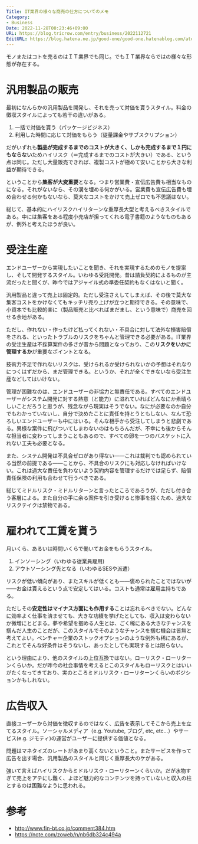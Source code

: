 ```yaml
---
Title: IT業界の様々な商売の仕方についてのメモ
Category:
- Business
Date: 2022-11-28T00:23:46+09:00
URL: https://blog.tricrow.com/entry/business/2022112721
EditURL: https://blog.hatena.ne.jp/good-one/good-one.hatenablog.com/atom/entry/4207112889940363689
---
```


モノまたはコトを売るのはＩＴ業界でも同じ。でもＩＴ業界ならではの様々な形態が存在する。


# 汎用製品の販売

最初になんらかの汎用製品を開発し、それを売って対価を貰うスタイル。料金の徴収スタイルによっても若干の違いがある。

1. 一括で対価を貰う（パッケージビジネス）
2. 利用した時間に応じて対価をもらう（従量課金やサブスクリプション）

だがいずれも**製品が完成するまでのコストが大きく、しかも完成するまで１円にもならない**ためハイリスク（＝完成するまでのコストが大きい）である、という点は同じ。ただし大量販売できれば、複製コストが極めて安いことから大きな利益が期待できる。

ということから**集客が大変重要**となる。つまり営業費・宣伝広告費も相当なものになる。それがないなら、その溝を埋める何かがいる。営業費も宣伝広告費も埋め合わせる何かもないなら、莫大なコストをかけて売上ゼロでも不思議はない。

総じて、基本的にハイリスクハイリターンな重厚長大型と考えるべきスタイルである。中には集客をある程度小売店が担ってくれる電子書籍のようなものもあるが、例外と考えたほうが良い。

# 受注生産

エンドユーザーから実現したいことを聞き、それを実現するためのモノを提案し、そして開発するスタイル。いわゆる受託開発。昔は請負契約によるものが主流だったと聞くが、昨今ではアジャイル式の準委任契約もなくはないと聞く。

汎用製品と違って売上は固定的。ただし受注さえしてしまえば、その後で莫大な集客コストをかけなくてもキッチリ売り上げが立つと期待できる。その意味で、小資本でも比較的楽に（製品販売と比べればまだまし、という意味で）商売を回せる余地がある。

ただし、作れない・作ったけど払ってくれない・不具合に対して法外な損害賠償をされる、といったトラブルのリスクをちゃんと管理できる必要がある。IT業界の受注生産は不採算案件の多さが昔から問題となっており、この**リスクをいかに管理するか**が重要なポイントとなる。

技術力不足で作れないリスクは、受けられるか受けられないかの予想はそれなりにつくはずだから、まだ管理できる。というか、それが全くできないなら受注生産などしてはいけない。

管理が困難なのは、エンドユーザーの非協力と無責任である。すべてのエンドユーザーがシステム開発に対する熱意（と能力）に溢れていればどんなにか素晴らしいことだろうと思うが、残念ながら現実はそうでない。なにが必要なのか自分でもわかっていないし、自分で決めたことに責任を持とうともしない、なんて恐ろしいエンドユーザーも中にはいる。そんな相手から受注してしまうと悲劇である。異様な案件に飛びついてしまわないのはもちろんだが、不幸にも後からそんな担当者に変わってしまうこともあるので、すべての卵を一つのバスケットに入れない工夫も必要となる。

また、システム開発は不具合ゼロがあり得ない――これは裁判でも認められている当然の前提である――ことから、不具合のリスクにも対応しなければいけない。これは過大な責任を負わないよう契約内容を管理するだけでは足らず、賠償責任保険の利用も合わせて行うべきである。

総じてミドルリスク・ミドルリターンと言ったところであろうが、ただし付き合う客層による。また自分の手に余る案件を引き受けると惨事を招くため、過大なリスクテイクは禁物である。

# 雇われて工賃を貰う

月いくら、あるいは時間いくらで働いてお金をもらうスタイル。

1. インソーシング（いわゆる従業員雇用)
2. アウトソーシング先となる（いわゆるSESや派遣）

リスクが低い傾向があり、またスキルが低くとも――褒められたことではないが――お金は貰えるという点で安定してはいる。コストも通常は雇用主持ちである。

ただしその**安定性はマイナス方面にも作用する**ことは忘れるべきでない。どんなに効率よく仕事を済ませても、大きな功績を挙げたとしても、収入は変わらないか微増にとどまる。夢や希望を掴める人生とは、ごく稀にある大きなチャンスを掴んだ人生のことだが、このスタイルでそのようなチャンスを掴む機会は皆無と考えてよい。ベンチャー企業のストックオプションのような例外も稀にあるが、これとてそんな好条件はそうないし、あったとしても実現するとは限らない。

という理由により、他のスタイルの上位互換ではない。ローリスク・ローリターンくらいか。だが昨今の社会事情を考えるとこのスタイルもローリスクとはいいがたくなってきており、実のところミドルリスク・ローリターンくらいのポジションかもしれない。


# 広告収入

直接ユーザーから対価を徴収するのではなく、広告を表示してそこから売上を立てるスタイル。ソーシャルメディア（e.g. Youtube, ブログ, etc, etc...）やサービス(e.g. ジモティ)の運営がユーザーに提供する価値となる。

問題はマネタイズのレートがあまり高くないということ。またサービスを作って広告を出す場合、汎用製品のスタイルと同じく重厚長大のケがある。

強いて言えばハイリスクからミドルリスク・ローリターンくらいか。だが水物すぎて売上をアテにし難く、よほど魅力的なコンテンツを持っていないと収入の柱とするのは困難なように思われる。

# 参考

- http://www.fin-bt.co.jp/comment384.htm
- https://note.com/zoweb/n/nb6db324c494a
